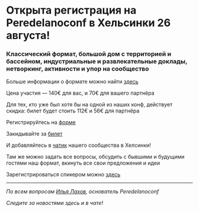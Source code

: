 # Открыта регистрация на **Peredelanoconf** в Хельсинки 26 августа!

### Классический формат, большой дом с территорией и бассейном, индустриальные и развлекательные доклады, нетворкинг, активности и упор на сообщество

Больше информации о формате можно найти [здесь](/./confs/standard.md)

Цена участия — 140€ для вас, и 70€ для вашего партнёра

Для тех, кто уже был хотя бы на одной из наших конф, действует скидка: билет будет стоить 112€ и 56€ для партнёра

Регистрируйтесь на [форме]( https://docs.google.com/forms/d/1xgeTbShU743Hqbq5qsLNwXFaE3UU9BWSTTi7VPHJ2Es)

Закидывайте за [билет](/./guides/how-to-pay.md)

И добавляйтесь в [чатик](https://t.me/peredelanoconfhelsinki) нашего сообщества в Хелсинки! 

Там же можно задать все вопросы, обсудить с бывшими и будущими гостями наш формат, вкинуть все свои предложения и идеи

Зарегистрироваться спикером можно [здесь](/./guides/tech-speech.md)

---

_По всем вопросам [Илья Лахов](https://t.me/ilakhov), основатель Peredelanoconf_

_Следите за новостями здесь и в чате!_
